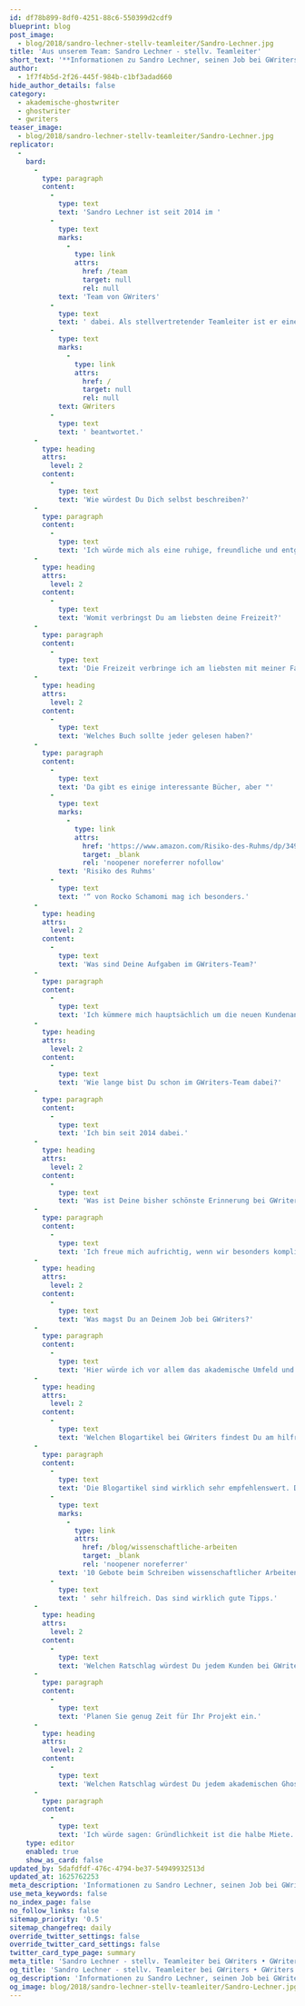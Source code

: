 ```yaml
---
id: df78b899-8df0-4251-88c6-550399d2cdf9
blueprint: blog
post_image:
  - blog/2018/sandro-lechner-stellv-teamleiter/Sandro-Lechner.jpg
title: 'Aus unserem Team: Sandro Lechner - stellv. Teamleiter'
short_text: '**Informationen zu Sandro Lechner, seinen Job bei GWriters, seine Ratschläge an akademische Ghostwriter & Kunden der Ghostwriter-Agentur GWriters.**'
author:
  - 1f7f4b5d-2f26-445f-984b-c1bf3adad660
hide_author_details: false
category:
  - akademische-ghostwriter
  - ghostwriter
  - gwriters
teaser_image:
  - blog/2018/sandro-lechner-stellv-teamleiter/Sandro-Lechner.jpg
replicator:
  -
    bard:
      -
        type: paragraph
        content:
          -
            type: text
            text: 'Sandro Lechner ist seit 2014 im '
          -
            type: text
            marks:
              -
                type: link
                attrs:
                  href: /team
                  target: null
                  rel: null
            text: 'Team von GWriters'
          -
            type: text
            text: ' dabei. Als stellvertretender Teamleiter ist er eine Schnittstelle zwischen unseren Kunden, ihren Projektbetreuern und den akademischen Ghostwritern und Lektoren. In diesem Beitrag hat Sandro Lechner einige Fragen über sich und seine Arbeit bei '
          -
            type: text
            marks:
              -
                type: link
                attrs:
                  href: /
                  target: null
                  rel: null
            text: GWriters
          -
            type: text
            text: ' beantwortet.'
      -
        type: heading
        attrs:
          level: 2
        content:
          -
            type: text
            text: 'Wie würdest Du Dich selbst beschreiben?'
      -
        type: paragraph
        content:
          -
            type: text
            text: 'Ich würde mich als eine ruhige, freundliche und entgegenkommende Person beschreiben.'
      -
        type: heading
        attrs:
          level: 2
        content:
          -
            type: text
            text: 'Womit verbringst Du am liebsten deine Freizeit?'
      -
        type: paragraph
        content:
          -
            type: text
            text: 'Die Freizeit verbringe ich am liebsten mit meiner Familie. Ich reise gern und bin öfters im Winter snowboarden.'
      -
        type: heading
        attrs:
          level: 2
        content:
          -
            type: text
            text: 'Welches Buch sollte jeder gelesen haben?'
      -
        type: paragraph
        content:
          -
            type: text
            text: 'Da gibt es einige interessante Bücher, aber "'
          -
            type: text
            marks:
              -
                type: link
                attrs:
                  href: 'https://www.amazon.com/Risiko-des-Ruhms/dp/3499245051'
                  target: _blank
                  rel: 'noopener noreferrer nofollow'
            text: 'Risiko des Ruhms'
          -
            type: text
            text: '“ von Rocko Schamomi mag ich besonders.'
      -
        type: heading
        attrs:
          level: 2
        content:
          -
            type: text
            text: 'Was sind Deine Aufgaben im GWriters-Team?'
      -
        type: paragraph
        content:
          -
            type: text
            text: 'Ich kümmere mich hauptsächlich um die neuen Kundenanfragen bei GWriters. Dabei bin ich quasi die erste Anlaufstelle für unsere Kunden. Und als stellvertretender Teamleiter helfe ich Kunden und Ghostwritern natürlich auch im weiteren Verlauf der gemeinsamen Projekte.'
      -
        type: heading
        attrs:
          level: 2
        content:
          -
            type: text
            text: 'Wie lange bist Du schon im GWriters-Team dabei?'
      -
        type: paragraph
        content:
          -
            type: text
            text: 'Ich bin seit 2014 dabei.'
      -
        type: heading
        attrs:
          level: 2
        content:
          -
            type: text
            text: 'Was ist Deine bisher schönste Erinnerung bei GWriters?'
      -
        type: paragraph
        content:
          -
            type: text
            text: 'Ich freue mich aufrichtig, wenn wir besonders komplizierte Aufträge professionell und zufriedenstellend meistern. Ich habe da so manche Aufträge in guter Erinnerung.'
      -
        type: heading
        attrs:
          level: 2
        content:
          -
            type: text
            text: 'Was magst Du an Deinem Job bei GWriters?'
      -
        type: paragraph
        content:
          -
            type: text
            text: 'Hier würde ich vor allem das akademische Umfeld und die Nähe zum Kunden erwähnen.'
      -
        type: heading
        attrs:
          level: 2
        content:
          -
            type: text
            text: 'Welchen Blogartikel bei GWriters findest Du am hilfreichsten und warum?'
      -
        type: paragraph
        content:
          -
            type: text
            text: 'Die Blogartikel sind wirklich sehr empfehlenswert. Da hat sich das GWriters Team besonders bemüht. Als Einstieg finden ich '
          -
            type: text
            marks:
              -
                type: link
                attrs:
                  href: /blog/wissenschaftliche-arbeiten
                  target: _blank
                  rel: 'noopener noreferrer'
            text: '10 Gebote beim Schreiben wissenschaftlicher Arbeiten'
          -
            type: text
            text: ' sehr hilfreich. Das sind wirklich gute Tipps.'
      -
        type: heading
        attrs:
          level: 2
        content:
          -
            type: text
            text: 'Welchen Ratschlag würdest Du jedem Kunden bei GWriters geben?'
      -
        type: paragraph
        content:
          -
            type: text
            text: 'Planen Sie genug Zeit für Ihr Projekt ein.'
      -
        type: heading
        attrs:
          level: 2
        content:
          -
            type: text
            text: 'Welchen Ratschlag würdest Du jedem akademischen Ghostwriter bei GWriters geben?'
      -
        type: paragraph
        content:
          -
            type: text
            text: 'Ich würde sagen: Gründlichkeit ist die halbe Miete.'
    type: editor
    enabled: true
    show_as_card: false
updated_by: 5dafdfdf-476c-4794-be37-54949932513d
updated_at: 1625762253
meta_description: 'Informationen zu Sandro Lechner, seinen Job bei GWriters, seine Ratschläge an akademische Ghostwriter & Kunden der Ghostwriter-Agentur GWriters.'
use_meta_keywords: false
no_index_page: false
no_follow_links: false
sitemap_priority: '0.5'
sitemap_changefreq: daily
override_twitter_settings: false
override_twitter_card_settings: false
twitter_card_type_page: summary
meta_title: 'Sandro Lechner - stellv. Teamleiter bei GWriters • GWriters'
og_title: 'Sandro Lechner - stellv. Teamleiter bei GWriters • GWriters'
og_description: 'Informationen zu Sandro Lechner, seinen Job bei GWriters, seine Ratschläge an akademische Ghostwriter & Kunden der Ghostwriter-Agentur GWriters.'
og_image: blog/2018/sandro-lechner-stellv-teamleiter/Sandro-Lechner.jpg
---
```

